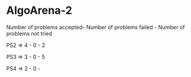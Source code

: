 # AlgoArena-2


Number of problems accepted- Number of problems failed - Number of problems not tried

PS2 => 4 - 0 - 2

PS3 => 3 - 0 - 5

PS4 => 2 - 0 - 
